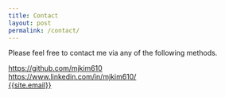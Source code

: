 ```yaml
---
title: Contact
layout: post
permalink: /contact/
---
```


Please feel free to contact me via any of the following methods.

<span class="fa-stack fa-lg">
  <i class="fa fa-square fa-stack-2x"></i>
  <i class="fa fa-github fa-stack-1x fa-inverse"></i>
</span>
<a href="https://github.com/mjkim610" target="_blank">https://github.com/mjkim610</a>
<br>

<span class="fa-stack fa-lg">
  <i class="fa fa-square fa-stack-2x"></i>
  <i class="fa fa-linkedin fa-stack-1x fa-inverse"></i>
</span>
<a href="https://www.linkedin.com/in/mjkim610/" target="_blank">https://www.linkedin.com/in/mjkim610/</a>
<br>

<span class="fa-stack fa-lg">
  <i class="fa fa-square fa-stack-2x"></i>
  <i class="fa fa-envelope fa-stack-1x fa-inverse"></i>
</span>
<a href="mailto:{{site.email}}">{{site.email}}</a>
<br>
